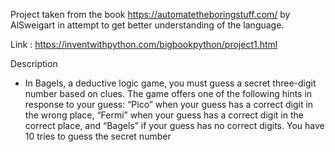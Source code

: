 Project taken from the book https://automatetheboringstuff.com/ by AlSweigart in attempt to get better understanding of the language.

Link : https://inventwithpython.com/bigbookpython/project1.html

Description

-   In Bagels, a deductive logic game, you must guess a secret three-digit number based on clues. The game offers one of the following hints in response to your guess: “Pico” when your guess has a correct digit in the wrong place, “Fermi” when your guess has a correct digit in the correct place, and “Bagels” if your guess has no correct digits. You have 10 tries to guess the secret number